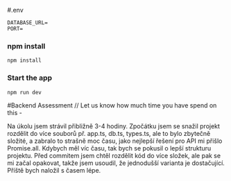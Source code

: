 #.env 
```shell
DATABASE_URL= 
PORT=
```
### npm install
```shell
npm install
```
### Start the app
```shell
npm run dev
```


#Backend Assessment
// Let us know how much time you have spend on this -

Na úkolu jsem strávil přibližně 3-4 hodiny. Zpočátku jsem se snažil projekt rozdělit do více souborů př. app.ts, db.ts, types.ts, ale to bylo zbytečně složité, 
a zabralo to strašně moc času, jako nejlepší řešení pro API mi přišlo Promise.all. Kdybych měl víc času, tak bych se pokusil o lepší strukturu projektu.
Před commitem jsem chtěl rozdělit kód do více složek, ale pak se mi začal opakovat, takže jsem usoudil, že jednodušší varianta je dostačující. 
Příště bych naložil s časem lépe.
